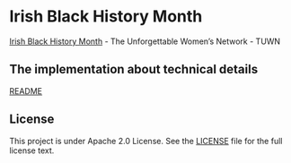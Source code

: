# Irish Black History Month

[Irish Black History Month](https://www.i-vol.ie/volunteer-opportunity/?ID=a004G00000oAnOgQAK) - The Unforgettable Women’s Network - TUWN

## The implementation about technical details

[README](src/README.md)

## License

This project is under Apache 2.0 License. See the [LICENSE](LICENSE) file for the full license text.

